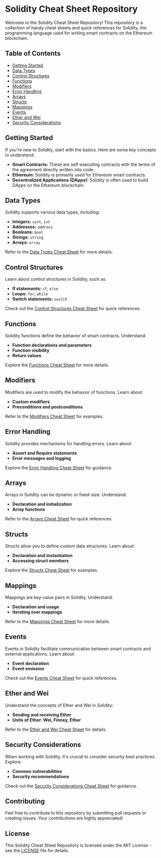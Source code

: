# Solidity Cheat Sheet Repository

Welcome to the Solidity Cheat Sheet Repository! This repository is a collection of handy cheat sheets and quick references for Solidity, the programming language used for writing smart contracts on the Ethereum blockchain.

## Table of Contents

- [Getting Started](#getting-started)
- [Data Types](#data-types)
- [Control Structures](#control-structures)
- [Functions](#functions)
- [Modifiers](#modifiers)
- [Error Handling](#error-handling)
- [Arrays](#arrays)
- [Structs](#structs)
- [Mappings](#mappings)
- [Events](#events)
- [Ether and Wei](#ether-and-wei)
- [Security Considerations](#security-considerations)

## Getting Started

If you're new to Solidity, start with the basics. Here are some key concepts to understand:

- **Smart Contracts:** These are self-executing contracts with the terms of the agreement directly written into code.
- **Ethereum:** Solidity is primarily used for Ethereum smart contracts.
- **Decentralized Applications (DApps):** Solidity is often used to build DApps on the Ethereum blockchain.

## Data Types

Solidity supports various data types, including:

- **Integers:** `uint`, `int`
- **Addresses:** `address`
- **Booleans:** `bool`
- **Strings:** `string`
- **Arrays:** `array`

Refer to the [Data Types Cheat Sheet](data-types.md) for more details.

## Control Structures

Learn about control structures in Solidity, such as:

- **If statements:** `if`, `else`
- **Loops:** `for`, `while`
- **Switch statements:** `switch`

Check out the [Control Structures Cheat Sheet](control-structures.md) for quick references.

## Functions

Solidity functions define the behavior of smart contracts. Understand:

- **Function declarations and parameters**
- **Function visibility**
- **Return values**

Explore the [Functions Cheat Sheet](functions.md) for more details.

## Modifiers

Modifiers are used to modify the behavior of functions. Learn about:

- **Custom modifiers**
- **Preconditions and postconditions**

Refer to the [Modifiers Cheat Sheet](modifiers.md) for examples.

## Error Handling

Solidity provides mechanisms for handling errors. Learn about:

- **Assert and Require statements**
- **Error messages and logging**

Explore the [Error Handling Cheat Sheet](error-handling.md) for guidance.

## Arrays

Arrays in Solidity can be dynamic or fixed-size. Understand:

- **Declaration and initialization**
- **Array functions**

Refer to the [Arrays Cheat Sheet](arrays.md) for quick references.

## Structs

Structs allow you to define custom data structures. Learn about:

- **Declaration and instantiation**
- **Accessing struct members**

Explore the [Structs Cheat Sheet](structs.md) for examples.

## Mappings

Mappings are key-value pairs in Solidity. Understand:

- **Declaration and usage**
- **Iterating over mappings**

Refer to the [Mappings Cheat Sheet](mappings.md) for more details.

## Events

Events in Solidity facilitate communication between smart contracts and external applications. Learn about:

- **Event declaration**
- **Event emission**

Check out the [Events Cheat Sheet](events.md) for quick references.

## Ether and Wei

Understand the concepts of Ether and Wei in Solidity:

- **Sending and receiving Ether**
- **Units of Ether: Wei, Finney, Ether**

Refer to the [Ether and Wei Cheat Sheet](ether-and-wei.md) for details.

## Security Considerations

When working with Solidity, it's crucial to consider security best practices. Explore:

- **Common vulnerabilities**
- **Security recommendations**

Check out the [Security Considerations Cheat Sheet](security-considerations.md) for guidance.

## Contributing

Feel free to contribute to this repository by submitting pull requests or creating issues. Your contributions are highly appreciated!

## License

This Solidity Cheat Sheet Repository is licensed under the MIT License - see the [LICENSE](LICENSE) file for details.
